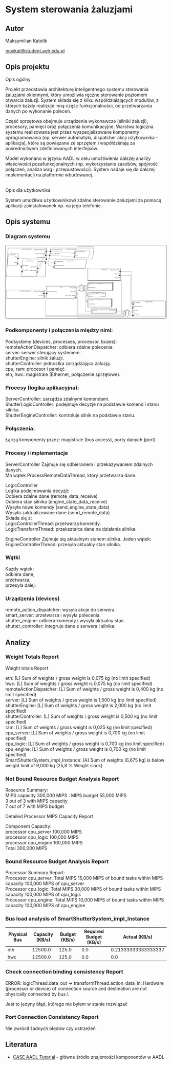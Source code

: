 # System sterowania żaluzjami

## Autor
Maksymilian Katolik

maxkat@student.agh.edu.pl

## Opis projektu
Opis ogólny

Projekt przedstawia architekturę inteligentnego systemu sterowania żaluzjami okiennymi, który umożliwia ręczne sterowanie poziomem otwarcia żaluzji. System składa się z kilku współdziałających modułów, z których każdy realizuje inną część funkcjonalności, od przetwarzania danych po wykonanie poleceń.

Część sprzętowa obejmuje urządzenia wykonawcze (silniki żaluzji), procesory, pamięci oraz połączenia komunikacyjne. Warstwa logiczna systemu realizowana jest przez wyspecjalizowane komponenty oprogramowania (np. serwer automatyki, dispatcher akcji użytkownika - aplikacja), które są powiązane ze sprzętem i współdziałają za pośrednictwem zdefiniowanych interfejsów.

Model wykonano w języku AADL w celu umożliwienia dalszej analizy właściwości pozafunkcjonalnych (np. wykorzystanie zasobów, spójność połączeń, analiza wag i przepustowości). System nadaje się do dalszej implementacji na platformie wbudowanej.

\
Opis dla użytkownika

System umożliwa użytkowinikowi zdalne sterowanie żaluzjami za pomocą aplikacji zainstalowanek np. na jego telefonie.


## Opis systemu

### Diagram systemu
![AADL diagram of the vending machine system](./ShutterDiagram.png)


### Podkomponenty i połączenia między nimi:
Podsystemy (devices, processes, processor, buses):\
remoteActionDispatcher: odbiera zdalne polecenia.\
server: serwer sterujący systemem.\
shutterEngine: silnik żaluzji.\
shutterController: jednostka zarządzająca żaluzją.\
cpu, ram: procesor i pamięć.\
eth, hwc: magistrale (Ethernet, połączenie sprzętowe).

### Procesy (logika aplikacyjna):
ServerController: zarządza zdalnymi komendami.\
ShutterLogicController: podejmuje decyzje na podstawie komend i stanu silnika.\
ShutterEngineController: kontroluje silnik na podstawie stanu.

### Połączenia:
Łączą komponenty przez: magistrale (bus access), porty danych (port)

### Procesy i implementacje
ServerController
Zajmuje się odbieraniem i przekazywaniem zdalnych danych.\
Ma wątek ProcessRemoteDataThread, który przetwarza dane.

LogicController\
Logika podejmowania decyzji:\
Odbiera zdalne dane (remote_data_receive)\
Odbiera stan silnika (engine_state_data_receive)\
Wysyła nowe komendy (send_engine_state_data)\
Wysyła zaktualizowane dane (send_remote_data)\
Składa się z:\
LogicControllerThread: przetwarza komendy.\
LogicTransformThread: przekształca dane na działania silnika.

EngineController
Zajmuje się aktualnym stanem silnika. Jeden wątek:\
EngineControllerThread: przesyła aktualny stan silnika.


### Wątki
Każdy wątek:\
odbiera dane,\
przetwarza,\
przesyła dalej.

### Urządzenia (devices)
remote_action_dispatcher: wysyła akcje do serwera.\
smart_server: przetwarza i wysyła polecenia.\
shutter_engine: odbiera komendy i wysyła aktualny stan.\
shutter_controller: integruje dane z serwera i silnika.


## Analizy

### Weight Totals Report

Weight totals Report
	
eth: [L] Sum of weights / gross weight is 0,075 kg (no limit specified)\
hwc: [L] Sum of weights / gross weight is 0,075 kg (no limit specified)\
remoteActionDispatcher: [L] Sum of weights / gross weight is 0,400 kg (no limit specified)\
server: [L] Sum of weights / gross weight is 1,500 kg (no limit specified)\
shutterEngine: [L] Sum of weights / gross weight is 2,000 kg (no limit specified)\
shutterController: [L] Sum of weights / gross weight is 0,500 kg (no limit specified)\
ram: [L] Sum of weights / gross weight is 0,025 kg (no limit specified)\
cpu_server: [L] Sum of weights / gross weight is 0,700 kg (no limit specified)\
cpu_logic: [L] Sum of weights / gross weight is 0,700 kg (no limit specified)\
cpu_engine: [L] Sum of weights / gross weight is 0,700 kg (no limit specified)\
SmartShutterSystem_impl_Instance: [A] Sum of weights (6,675 kg) is below weight limit of 9,000 kg (25,8 % Weight slack)

### Not Bound Resource Budget Analysis Report
	

Resource Summary:\
MIPS capacity 300,000 MIPS : MIPS budget 55,000 MIPS\
3 out of 3 with MIPS capacity\
7 out of 7 with MIPS budget		



Detailed Processor MIPS Capacity Report	
		
Component	Capacity:\
processor cpu_server	 100,000 MIPS\
processor cpu_logic	 100,000 MIPS\
processor cpu_engine	 100,000 MIPS\
Total	 300,000 MIPS

		
### Bound Resource Budget Analysis Report


Processor Summary Report:\
  Processor cpu_server: Total MIPS 15,000 MIPS of bound tasks within MIPS capacity 100,000 MIPS of cpu_server\
  Processor cpu_logic: Total MIPS 30,000 MIPS of bound tasks within MIPS capacity 100,000 MIPS of cpu_logic\
  Processor cpu_engine: Total MIPS 10,000 MIPS of bound tasks within MIPS capacity 100,000 MIPS of cpu_engine



### Bus load analysis of SmartShutterSystem_impl_Instance


| Physical Bus | Capacity (KB/s) | Budget (KB/s) | Required Budget (KB/s) | Actual (KB/s) |
|--------------|------------------|---------------|--------------------------|----------------|
| eth          | 12500.0          | 125.0         | 0.0                      | 0.21333333333333337 |
| hwc          | 12500.0          | 125.0         | 0.0                      | 0.0               |


### Check connection binding consistency Report

ERROR:  logicThread.data_out -> transformThread.action_data_in: Hardware (processor or device) of connection source and destination are not physically connected by bus.\

Jest to jedyny błąd, którego nie byłem w stanie rozwiązać

### Port Connection Consistency Report
Nie zwrócił żadnych błędów czy ostrzeżeń


## Literatura
-   [CASE AADL Tutorial](https://github.com/GaloisInc/CASE-AADL-Tutorial/tree/main/aadl_book) - główne źródło znajomości komponentów w AADL

